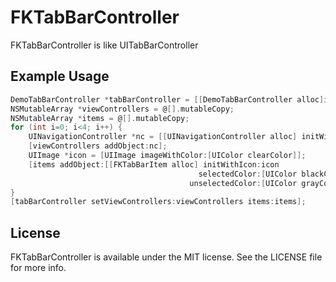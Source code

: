 FKTabBarController
==================
FKTabBarController is like UITabBarController

## Example Usage

```objective-c
DemoTabBarController *tabBarController = [[DemoTabBarController alloc]initWithNibName:nil bundle:nil];
NSMutableArray *viewControllers = @[].mutableCopy;
NSMutableArray *items = @[].mutableCopy;
for (int i=0; i<4; i++) {
    UINavigationController *nc = [[UINavigationController alloc] initWithRootViewController:[[DemoViewController alloc]initWithNibName:nil bundle:nil]];
    [viewControllers addObject:nc];
    UIImage *icon = [UIImage imageWithColor:[UIColor clearColor]];
    [items addObject:[[FKTabBarItem alloc] initWithIcon:icon
                                          selectedColor:[UIColor blackColor]
                                        unselectedColor:[UIColor grayColor]]];
}
[tabBarController setViewControllers:viewControllers items:items];
```

## License

FKTabBarController is available under the MIT license. See the LICENSE file for more info.

